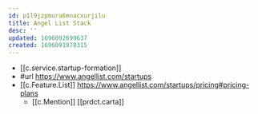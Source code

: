 ```yaml
---
id: p1l9jzpmura6mnacxurjilu
title: Angel List Stack
desc: ''
updated: 1696092699637
created: 1696091978315
---
```


- [[c.service.startup-formation]]
- #url https://www.angellist.com/startups
- [[c.Feature.List]] https://www.angellist.com/startups/pricing#pricing-plans
  - [[c.Mention]] [[prdct.carta]]
